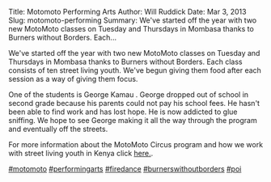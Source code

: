 Title: Motomoto Performing Arts
Author: Will Ruddick
Date: Mar 3, 2013
Slug: motomoto-performing
Summary: We've started off the year with two new MotoMoto classes on Tuesday
and Thursdays in Mombasa thanks to Burners without Borders. Each...

We've started off the year with two new MotoMoto classes on Tuesday and
Thursdays in Mombasa thanks to Burners without Borders. Each class
consists of ten street living youth. We've begun giving them food after
each session as a way of giving them focus.

One of the students is George Kamau . George dropped out of school in
second grade because his parents could not pay his school fees. He
hasn't been able to find work and has lost hope. He is now addicted to
glue sniffing. We hope to see George making it all the way through the
program and eventually off the streets.

For more information about the MotoMoto Circus program and how we work
with street living youth in Kenya click
[here.](http://koru.or.ke/motomoto-circus).

[#motomoto](https://www.grassrootseconomics.org/blog/hashtags/motomoto)
[#performingarts](https://www.grassrootseconomics.org/blog/hashtags/performingarts)
[#firedance](https://www.grassrootseconomics.org/blog/hashtags/firedance)
[#burnerswithoutborders](https://www.grassrootseconomics.org/blog/hashtags/burnerswithoutborders)
[#poi](https://www.grassrootseconomics.org/blog/hashtags/poi)
